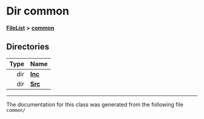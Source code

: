 

# Dir common



[**FileList**](files.md) **>** [**common**](dir_bdd9a5d540de89e9fe90efdfc6973a4f.md)














## Directories

| Type | Name |
| ---: | :--- |
| dir | [**Inc**](dir_4152f073bf32bf79124b676c9fe2adc1.md) <br> |
| dir | [**Src**](dir_a68c9adcdd2c4e614c81801efca3e79f.md) <br> |

























































------------------------------
The documentation for this class was generated from the following file `common/`

